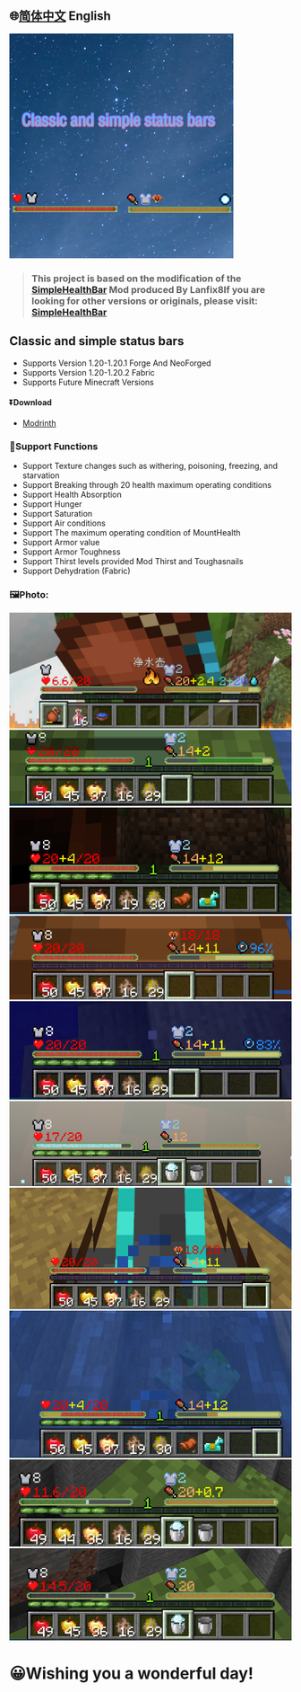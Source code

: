 ## 🌐[简体中文](https://github.com/Xing-C/Classic-and-simple-status-bars)  English
![logo](/src/main/resources/image.png)
> ### This project is based on the modification of the [SimpleHealthBar](https://github.com/Lanfix8/SimpleHealthBar-Forge) Mod produced By Lanfix8If you are looking for other versions or originals, please visit:  [SimpleHealthBar](https://github.com/Lanfix8/SimpleHealthBar-Forge)

## Classic and simple status bars
- Supports Version 1.20-1.20.1 Forge And NeoForged
- Supports Version 1.20-1.20.2 Fabric
- Supports Future Minecraft Versions
#### ⏬Download
- [Modrinth](https://modrinth.com/mod/cssb)

### 🌈Support Functions
- Support Texture changes such as withering, poisoning, freezing, and starvation
- Support Breaking through 20 health maximum operating conditions
- Support Health Absorption
- Support Hunger
- Support Saturation
- Support Air conditions
- Support The maximum operating condition of MountHealth
- Support Armor value
- Support Armor Toughness
- Support Thirst levels provided Mod Thirst and Toughasnails
- Support Dehydration (Fabric)

### 🖼️Photo:
  ![0](/Textures/in/0.png)
  ![1](/Textures/in/1.png)
  ![2](/Textures/in/2.png)
  ![3](/Textures/in/3.png)
  ![4](/Textures/in/4.png)
  ![5](/Textures/in/5.png)
  ![6](/Textures/in/6.png)
  ![7](/Textures/in/7.png)
  ![8](/Textures/in/8.png)
  ![9](/Textures/in/9.png)
# 😀Wishing you a wonderful day!